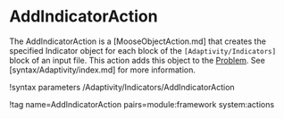 # AddIndicatorAction

The AddIndicatorAction is a [MooseObjectAction.md] that creates the specified Indicator object for
each block of the `[Adaptivity/Indicators]` block of an input file. This action adds this object to
the [Problem](syntax/Problem/index.md). See [syntax/Adaptivity/index.md] for more information.

!syntax parameters /Adaptivity/Indicators/AddIndicatorAction

!tag name=AddIndicatorAction pairs=module:framework system:actions
